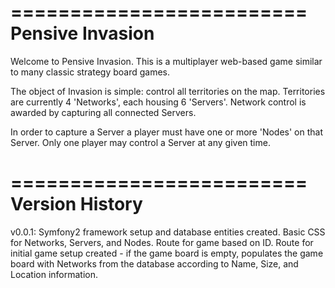 =========================
    Pensive Invasion
=========================

Welcome to Pensive Invasion. This is a multiplayer web-based game
similar to many classic strategy board games.

The object of Invasion is simple: control all territories on the map.
Territories are currently 4 'Networks', each housing 6 'Servers'.
Network control is awarded by capturing all connected Servers.

In order to capture a Server a player must have one or more 'Nodes' on
that Server. Only one player may control a Server at any given time.


=========================
     Version History
=========================

v0.0.1: Symfony2 framework setup and database entities created. Basic
CSS for Networks, Servers, and Nodes. Route for game based on ID. Route
for initial game setup created - if the game board is empty, populates
the game board with Networks from the database according to Name, Size,
and Location information.
